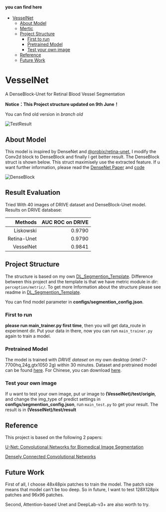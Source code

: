 #### you can find here

- [VesselNet](#vesselnet)
    - [About Model](#about-model)
    - [Mertic](#mertic)
    - [Project Structure](#project-structure)
        - [First to run](#first-to-run)
        - [Pretrained Model](#pretrained-model)
        - [Test your own image](#test-your-own-image)
    - [Reference](#reference)
    - [Future Work](#future-work)
        

# VesselNet
A DenseBlock-Unet for Retinal Blood Vessel Segmentation

**Notice：This Project structure updated on 9th June！**

You can find old version in *branch old*

![TestResult](https://i.imgur.com/pPMANyZ.jpg)


## About Model
This model is inspired by DenseNet and [@orobix/retina-unet][5], I modify the Conv2d block to DenseBlock and finally I get better result. The DenseBlock struct is shown below. This struct maximisely use the extracted feature. If u want further information, please read the [DenseNet Paper][3] and [code][4]

![DenseBlock](https://i.imgur.com/E2fDtOm.png)


## Result Evaluation
Tried With 40 images of DRIVE dataset and DenseBlock-Unet model.
Results on DRIVE database:

|Methods|AUC ROC on DRIVE|
|-:|-:|
|Liskowski|0.9790|
|Retina-Unet|0.9790|
|VesselNet|0.9841|

## Project Structure
The structure is based on my own [DL_Segmention_Template][1]. Difference between this project and the template is that we have metric module in dir: `perception/metric/`. To get more Information about the structure please see readme in [DL_Segmention_Template][1].

You can find model parameter in **configs/segmention_config.json**.

### First to run
**please run main_trainer.py first time**, then you will get data_route in experiment dir. Put your data in there, now you can run `main_trainer.py` again to train a model. 

### Pretrained Model
The model is trained with *DRIVE dataset* on my own desktop (intel i7-7700hq,24g,gtx1050 2g) within 30 minutes.
Dataset and pretrained model can be found [here][2]. For Chinese, you can download [here][6].

### Test your own image
If u want to test your own image, put ur image to **(VesselNet)/test/origin**, and change the img_type of predict settings in **configs/segmention_config.json**, run `main_test.py` to get your result. The result is in **(VesselNet)/test/result**

## Reference
This project is based on the following 2 papers:

[U-Net: Convolutional Networks for Biomedical Image Segmentation](8)

[Densely Connected Convolutional Networks](7)

## Future Work
First of all, I choose 48x48pix patches to train the model. The patch size means that model can't be too deep. So in future, I want to test 128X128pix patches and 96x96 patches.

Second, Attention-based Unet and DeepLab-v3+ are also worth to try.

[1]: https://github.com/DeepTrial/DL_Segmention_Template
[2]: https://drive.google.com/file/d/1RALItn7a-XIe-ebsghk6HL-T0btJI9w7/view?usp=sharing
[3]: https://arxiv.org/pdf/1608.06993.pdf
[4]: https://github.com/liuzhuang13/DenseNet 
[5]: https://github.com/orobix/retina-unet
[6]: https://pan.baidu.com/s/1EnKeNTGimzVRa9QedWjxlg
[7]: https://arxiv.org/pdf/1608.06993.pdf
[8]: https://arxiv.org/pdf/1505.04597.pdf



